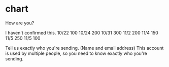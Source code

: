 # chart

How are you?

I haven't confirmed this.
10/22 100
10/24 200
10/31 300
11/2 200
11/4 150
11/5 250
11/5 100

Tell us exactly who you're sending.
(Name and email address)
This account is used by multiple people, so you need to know exactly who you're sending.
